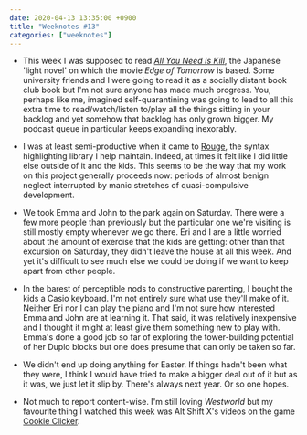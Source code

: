 ```yaml
---
date: 2020-04-13 13:35:00 +0900
title: "Weeknotes #13"
categories: ["weeknotes"]
---
```


- This week I was supposed to read [_All You Need Is Kill_](https://en.wikipedia.org/wiki/All_You_Need_Is_Kill), the Japanese 'light novel' on which the movie _Edge of Tomorrow_ is based. Some university friends and I were going to read it as a socially distant book club book but I'm not sure anyone has made much progress. You, perhaps like me, imagined self-quarantining was going to lead to all this extra time to read/watch/listen to/play all the things sitting in your backlog and yet somehow that backlog has only grown bigger. My podcast queue in particular keeps expanding inexorably.

- I was at least semi-productive when it came to [Rouge](https://github.com/rouge-ruby/rouge/), the syntax highlighting library I help maintain. Indeed, at times it felt like I did little else outside of it and the kids. This seems to be the way that my work on this project generally proceeds now: periods of almost benign neglect interrupted by manic stretches of quasi-compulsive development.

- We took Emma and John to the park again on Saturday. There were a few more people than previously but the particular one we're visiting is still mostly empty whenever we go there. Eri and I are a little worried about the amount of exercise that the kids are getting: other than that excursion on Saturday, they didn't leave the house at all this week. And yet it's difficult to see much else we could be doing if we want to keep apart from other people.

- In the barest of perceptible nods to constructive parenting, I bought the kids a Casio keyboard. I'm not entirely sure what use they'll make of it. Neither Eri nor I can play the piano and I'm not sure how interested Emma and John are at learning it. That said, it was relatively inexpensive and I thought it might at least give them something new to play with. Emma's done a good job so far of exploring the tower-building potential of her Duplo blocks but one does presume that can only be taken so far.

- We didn't end up doing anything for Easter. If things hadn't been what they were, I think I would have tried to make a bigger deal out of it but as it was, we just let it slip by. There's always next year. Or so one hopes.

- Not much to report content-wise. I'm still loving _Westworld_ but my favourite thing I watched this week was Alt Shift X's videos on the game [Cookie Clicker](https://youtu.be/2Dx76lD8Scc).
